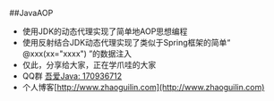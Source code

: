 ##JavaAOP
* 使用JDK的动态代理实现了简单地AOP思想编程
* 使用反射结合JDK动态代理实现了类似于Spring框架的简单“ @xxx(xx="xxxx") ”的数据注入
* 仅此，分享给大家，正在学爪哇的大家
* QQ群 [吾爱Java: 170936712](http://jq.qq.com/?_wv=1027&k=28XUDSI)
* 个人博客[http://www.zhaoguilin.com](http://www.zhaoguilin.com)  
